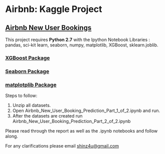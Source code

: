 # Airbnb: Kaggle Project 
## [Airbnb New User Bookings](https://www.kaggle.com/c/airbnb-recruiting-new-user-bookings/data)

This project requires **Python 2.7** with the Ipython Notebook
Libraries : pandas, sci-kit learn, seaborn, numpy, matplotlib, XGBoost, sklearn.joblib.

### [XGBoost Package](http://xgboost.readthedocs.io/en/latest/python/index.html)
### [Seaborn Package](http://seaborn.pydata.org)
### [matplotplib Package](http://matplotlib.org)


Steps to follow:  
1. Unzip all datasets.  
2. Open Airbnb_New_User_Booking_Prediction_Part_1_of_2.ipynb and run.  
3. After the datasets are created run Airbnb_New_User_Booking_Prediction_Part_2_of_2.ipynb  

Please read through the report as well as the .ipynb notebooks and follow along.

For any clarifications please email shinz4u@gmail.com

